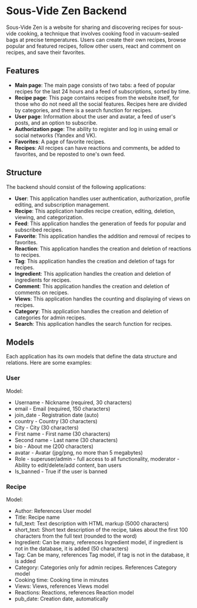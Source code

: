 # Sous-Vide Zen Backend

Sous-Vide Zen is a website for sharing and discovering recipes for sous-vide cooking, a technique that involves cooking food in vacuum-sealed bags at precise temperatures. Users can create their own recipes, browse popular and featured recipes, follow other users, react and comment on recipes, and save their favorites.

## Features

- **Main page**: The main page consists of two tabs: a feed of popular recipes for the last 24 hours and a feed of subscriptions, sorted by time.
- **Recipe page**: This page contains recipes from the website itself, for those who do not need all the social features. Recipes here are divided by categories, and there is a search function for recipes.
- **User page**: Information about the user and avatar, a feed of user's posts, and an option to subscribe.
- **Authorization page**: The ability to register and log in using email or social networks (Yandex and VK).
- **Favorites**: A page of favorite recipes.
- **Recipes**: All recipes can have reactions and comments, be added to favorites, and be reposted to one's own feed.

## Structure

The backend should consist of the following applications:

- **User**: This application handles user authentication, authorization, profile editing, and subscription management.
- **Recipe**: This application handles recipe creation, editing, deletion, viewing, and categorization.
- **Feed**: This application handles the generation of feeds for popular and subscribed recipes.
- **Favorite**: This application handles the addition and removal of recipes to favorites.
- **Reaction**: This application handles the creation and deletion of reactions to recipes.
- **Tag**: This application handles the creation and deletion of tags for recipes.
- **Ingredient**: This application handles the creation and deletion of ingredients for recipes.
- **Comment**: This application handles the creation and deletion of comments on recipes.
- **Views**: This application handles the counting and displaying of views on recipes.
- **Category**: This application handles the creation and deletion of categories for admin recipes.
- **Search**: This application handles the search function for recipes.

## Models

Each application has its own models that define the data structure and relations. Here are some examples:

### User

Model:
- Username - Nickname (required, 30 characters)
- email - Email (required, 150 characters)
- join_date - Registration date (auto)
- country - Country (30 characters)
- City - City (30 characters)
- First name - First name (30 characters)
- Second name - Last name (30 characters)
- bio - About me (200 characters)
- avatar - Avatar (jpg/png, no more than 5 megabytes)
- Role - superuser/admin - full access to all functionality, moderator - Ability to edit/delete/add content, ban users
- Is_banned - True if the user is banned

### Recipe

Model:
- Author: References User model
- Title: Recipe name
- full_text: Text description with HTML markup (5000 characters)
- short_text: Short text description of the recipe, takes about the first 100 characters from the full text (rounded to the word)
- Ingredient: Can be many, references Ingredient model, if ingredient is not in the database, it is added (50 characters)
- Tag: Can be many, references Tag model, if tag is not in the database, it is added
- Category: Categories only for admin recipes. References Category model
- Cooking time: Cooking time in minutes
- Views: Views, references Views model
- Reactions: Reactions, references Reaction model
- pub_date: Creation date, automatically
